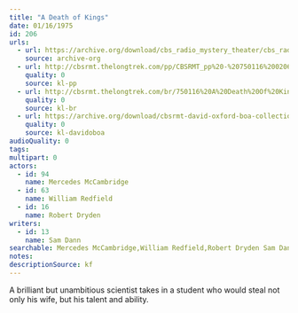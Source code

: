 ```yaml
---
title: "A Death of Kings"
date: 01/16/1975
id: 206
urls: 
  - url: https://archive.org/download/cbs_radio_mystery_theater/cbs_radio_mystery_theater-0201-0250.zip/cbs_radio_mystery_theater-0201-0250%2Fcbsrmt_0206_a_death_of_kings.mp3
    source: archive-org
  - url: http://cbsrmt.thelongtrek.com/pp/CBSRMT_pp%20-%20750116%200206%20A%20Death%20of%20Kings.mp3
    quality: 0
    source: kl-pp
  - url: http://cbsrmt.thelongtrek.com/br/750116%20A%20Death%20Of%20Kings%20-%20WOR.mp3
    quality: 0
    source: kl-br
  - url: https://archive.org/download/cbsrmt-david-oxford-boa-collection/CBSRMT-750116-0206-A-Death-of-Kings-(128-44)_KIXI-{BoA}.mp3
    quality: 0
    source: kl-davidoboa
audioQuality: 0
tags: 
multipart: 0
actors:  
  - id: 94
    name: Mercedes McCambridge  
  - id: 63
    name: William Redfield  
  - id: 16
    name: Robert Dryden
writers:  
  - id: 13
    name: Sam Dann
searchable: Mercedes McCambridge,William Redfield,Robert Dryden Sam Dann
notes: 
descriptionSource: kf
---
```

A brilliant but unambitious scientist takes in a student who would steal not only his wife, but his talent and ability.